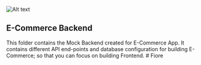 
![Alt text](https://res.cloudinary.com/dgoldjr3g/image/upload/v1685258825/NegProjects/logo_xx4spr.jpg)
## E-Commerce Backend
This folder contains the Mock Backend created for E-Commerce App. It contains different API end-points and database configuration for building E-Commerce; so that you can focus on building Frontend.
#   F i o r e 
 
 
